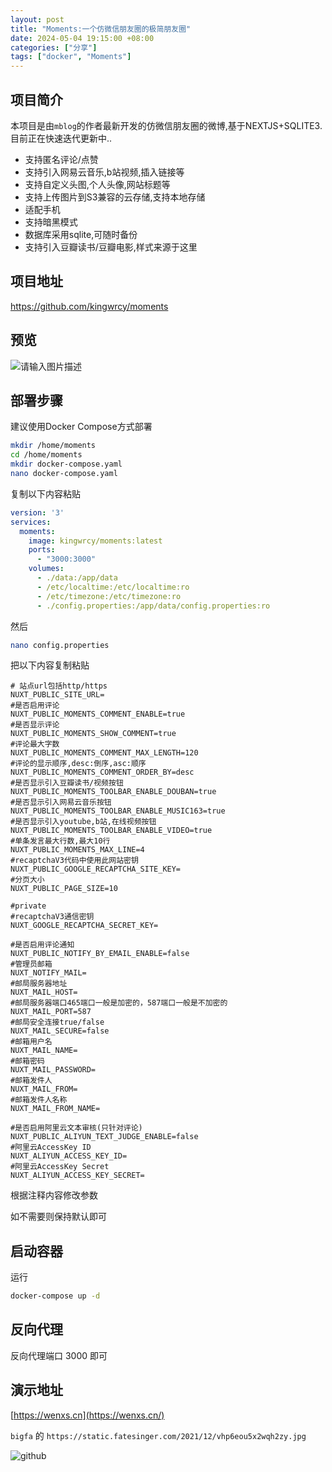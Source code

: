 ```yaml
---
layout: post
title: "Moments:一个仿微信朋友圈的极简朋友圈"
date: 2024-05-04 19:15:00 +08:00
categories: ["分享"]
tags: ["docker", "Moments"]
---
```


## 项目简介

本项目是由`mblog`的作者最新开发的仿微信朋友圈的微博,基于NEXTJS+SQLITE3.
目前正在快速迭代更新中..

- 支持匿名评论/点赞
- 支持引入网易云音乐,b站视频,插入链接等
- 支持自定义头图,个人头像,网站标题等
- 支持上传图片到S3兼容的云存储,支持本地存储
- 适配手机
- 支持暗黑模式
- 数据库采用sqlite,可随时备份
- 支持引入豆瓣读书/豆瓣电影,样式来源于这里

## 项目地址

https://github.com/kingwrcy/moments

## 预览

![请输入图片描述](https://img.imsun.org/2024/04/27/662cd4cb6e4ee.png#vwid=1702&vhei=978)

## 部署步骤

建议使用Docker Compose方式部署

```bash
mkdir /home/moments
cd /home/moments
mkdir docker-compose.yaml
nano docker-compose.yaml

```

复制以下内容粘贴

```yaml
version: '3'
services:
  moments:
    image: kingwrcy/moments:latest
    ports:
      - "3000:3000"
    volumes:
      - ./data:/app/data
      - /etc/localtime:/etc/localtime:ro
      - /etc/timezone:/etc/timezone:ro
      - ./config.properties:/app/data/config.properties:ro

```

然后

```bash
nano config.properties

```

把以下内容复制粘贴

```
# 站点url包括http/https
NUXT_PUBLIC_SITE_URL=
#是否启用评论
NUXT_PUBLIC_MOMENTS_COMMENT_ENABLE=true
#是否显示评论
NUXT_PUBLIC_MOMENTS_SHOW_COMMENT=true
#评论最大字数
NUXT_PUBLIC_MOMENTS_COMMENT_MAX_LENGTH=120
#评论的显示顺序,desc:倒序,asc:顺序
NUXT_PUBLIC_MOMENTS_COMMENT_ORDER_BY=desc
#是否显示引入豆瓣读书/视频按钮
NUXT_PUBLIC_MOMENTS_TOOLBAR_ENABLE_DOUBAN=true
#是否显示引入网易云音乐按钮
NUXT_PUBLIC_MOMENTS_TOOLBAR_ENABLE_MUSIC163=true
#是否显示引入youtube,b站,在线视频按钮
NUXT_PUBLIC_MOMENTS_TOOLBAR_ENABLE_VIDEO=true
#单条发言最大行数,最大10行
NUXT_PUBLIC_MOMENTS_MAX_LINE=4
#recaptchaV3代码中使用此网站密钥
NUXT_PUBLIC_GOOGLE_RECAPTCHA_SITE_KEY=
#分页大小
NUXT_PUBLIC_PAGE_SIZE=10

#private
#recaptchaV3通信密钥
NUXT_GOOGLE_RECAPTCHA_SECRET_KEY=

#是否启用评论通知
NUXT_PUBLIC_NOTIFY_BY_EMAIL_ENABLE=false
#管理员邮箱
NUXT_NOTIFY_MAIL=
#邮局服务器地址
NUXT_MAIL_HOST=
#邮局服务器端口465端口一般是加密的，587端口一般是不加密的
NUXT_MAIL_PORT=587
#邮局安全连接true/false
NUXT_MAIL_SECURE=false
#邮箱用户名
NUXT_MAIL_NAME=
#邮箱密码
NUXT_MAIL_PASSWORD=
#邮箱发件人
NUXT_MAIL_FROM=
#邮箱发件人名称
NUXT_MAIL_FROM_NAME=

#是否启用阿里云文本审核(只针对评论)
NUXT_PUBLIC_ALIYUN_TEXT_JUDGE_ENABLE=false
#阿里云AccessKey ID
NUXT_ALIYUN_ACCESS_KEY_ID=
#阿里云AccessKey Secret
NUXT_ALIYUN_ACCESS_KEY_SECRET=

```

根据注释内容修改参数

如不需要则保持默认即可

## 启动容器

运行

```bash
docker-compose up -d

```

## 反向代理

反向代理端口 3000 即可

## 演示地址

[https://wenxs.cn](https://wenxs.cn/)

`bigfa` 的 `https://static.fatesinger.com/2021/12/vhp6eou5x2wqh2zy.jpg` 

![github](https://api.wanne.cn/img/badge/dynamic/json?url=https%3A%2F%2Fapi.github.com%2Frepos%2Fjkjoy%2Ftypecho-theme-farallon&query=%24.stargazers_count&style=social&logo=github&label=Star)


